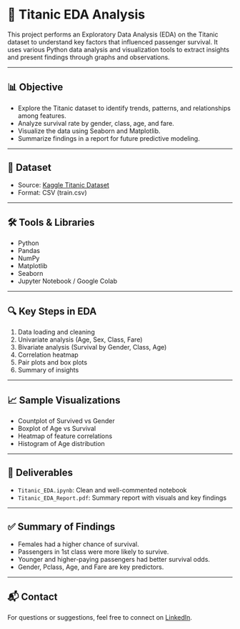 # 🚢 Titanic EDA Analysis

This project performs an Exploratory Data Analysis (EDA) on the Titanic dataset to understand key factors that influenced passenger survival. It uses various Python data analysis and visualization tools to extract insights and present findings through graphs and observations.

---

## 📊 Objective

- Explore the Titanic dataset to identify trends, patterns, and relationships among features.
- Analyze survival rate by gender, class, age, and fare.
- Visualize the data using Seaborn and Matplotlib.
- Summarize findings in a report for future predictive modeling.

---

## 📁 Dataset

- Source: [Kaggle Titanic Dataset](https://www.kaggle.com/c/titanic/data)
- Format: CSV (train.csv)

---

## 🛠️ Tools & Libraries

- Python
- Pandas
- NumPy
- Matplotlib
- Seaborn
- Jupyter Notebook / Google Colab

---

## 🔍 Key Steps in EDA

1. Data loading and cleaning
2. Univariate analysis (Age, Sex, Class, Fare)
3. Bivariate analysis (Survival by Gender, Class, Age)
4. Correlation heatmap
5. Pair plots and box plots
6. Summary of insights

---

## 📈 Sample Visualizations

- Countplot of Survived vs Gender
- Boxplot of Age vs Survival
- Heatmap of feature correlations
- Histogram of Age distribution

---

## 📄 Deliverables

- `Titanic_EDA.ipynb`: Clean and well-commented notebook
- `Titanic_EDA_Report.pdf`: Summary report with visuals and key findings

---

## ✅ Summary of Findings

- Females had a higher chance of survival.
- Passengers in 1st class were more likely to survive.
- Younger and higher-paying passengers had better survival odds.
- Gender, Pclass, Age, and Fare are key predictors.

---

## 📬 Contact

For questions or suggestions, feel free to connect on [LinkedIn](https://www.linkedin.com/in/dhanalakshmik506).
